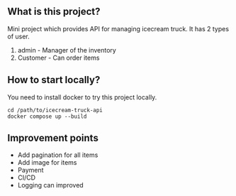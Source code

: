 ## What is this project?
Mini project which provides API for managing icecream truck. It has 2 types of user.
1. admin - Manager of the inventory
2. Customer - Can order items

## How to start locally?
You need to install docker to try this project locally.
```
cd /path/to/icecream-truck-api
docker compose up --build
```
## Improvement points
- Add pagination for all items
- Add image for items
- Payment
- CI/CD
- Logging can improved
